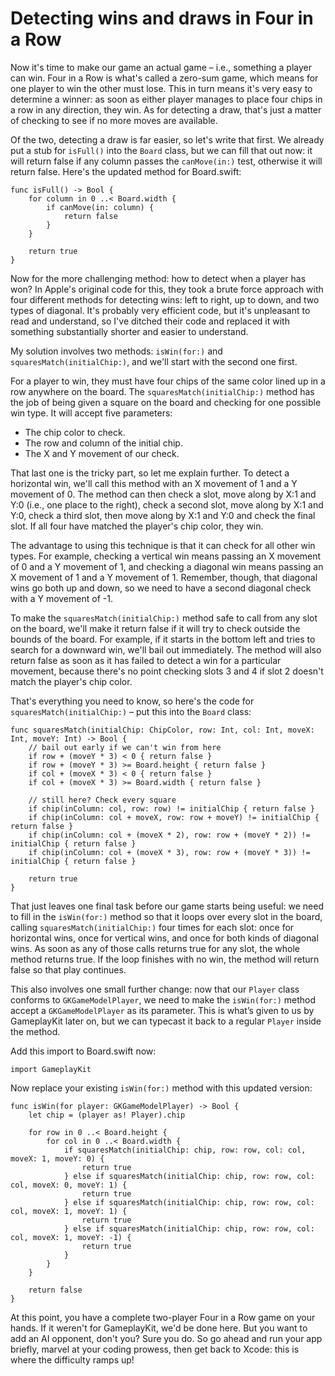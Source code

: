 # Detecting wins and draws in Four in a Row

Now it's time to make our game an actual game – i.e., something a player can win. Four in a Row is what's called a zero-sum game, which means for one player to win the other must lose. This in turn means it's very easy to determine a winner: as soon as either player manages to place four chips in a row in any direction, they win. As for detecting a draw, that's just a matter of checking to see if no more moves are available.

Of the two, detecting a draw is far easier, so let's write that first. We already put a stub for `isFull()` into the `Board` class, but we can fill that out now: it will return false if any column passes the `canMove(in:)` test, otherwise it will return false. Here's the updated method for Board.swift:

    func isFull() -> Bool {
        for column in 0 ..< Board.width {
            if canMove(in: column) {
                return false
            }
        }

        return true
    }

Now for the more challenging method: how to detect when a player has won? In Apple's original code for this, they took a brute force approach with four different methods for detecting wins: left to right, up to down, and two types of diagonal. It's probably very efficient code, but it's unpleasant to read and understand, so I've ditched their code and replaced it with something substantially shorter and easier to understand.

My solution involves two methods: `isWin(for:)` and `squaresMatch(initialChip:)`, and we'll start with the second one first.

For a player to win, they must have four chips of the same color lined up in a row anywhere on the board. The `squaresMatch(initialChip:)` method has the job of being given a square on the board and checking for one possible win type. It will accept five parameters:

- The chip color to check.
- The row and column of the initial chip.
- The X and Y movement of our check.

That last one is the tricky part, so let me explain further. To detect a horizontal win, we'll call this method with an X movement of 1 and a Y movement of 0. The method can then check a slot, move along by X:1 and Y:0 (i.e., one place to the right), check a second slot, move along by X:1 and Y:0, check a third slot, then move along by X:1 and Y:0 and check the final slot. If all four have matched the player's chip color, they win.

The advantage to using this technique is that it can check for all other win types. For example, checking a vertical win means passing an X movement of 0 and a Y movement of 1, and checking a diagonal win means passing an X movement of 1 and a Y movement of 1. Remember, though, that diagonal wins go both up and down, so we need to have a second diagonal check with a Y movement of -1.

To make the `squaresMatch(initialChip:)` method safe to call from any slot on the board, we'll make it return false if it will try to check outside the bounds of the board. For example, if it starts in the bottom left and tries to search for a downward win, we'll bail out immediately. The method will also return false as soon as it has failed to detect a win for a particular movement, because there's no point checking slots 3 and 4 if slot 2 doesn't match the player's chip color.

That's everything you need to know, so here's the code for `squaresMatch(initialChip:)` – put this into the `Board` class:

    func squaresMatch(initialChip: ChipColor, row: Int, col: Int, moveX: Int, moveY: Int) -> Bool {
        // bail out early if we can't win from here
        if row + (moveY * 3) < 0 { return false }
        if row + (moveY * 3) >= Board.height { return false }
        if col + (moveX * 3) < 0 { return false }
        if col + (moveX * 3) >= Board.width { return false }

        // still here? Check every square
        if chip(inColumn: col, row: row) != initialChip { return false }
        if chip(inColumn: col + moveX, row: row + moveY) != initialChip { return false }
        if chip(inColumn: col + (moveX * 2), row: row + (moveY * 2)) != initialChip { return false }
        if chip(inColumn: col + (moveX * 3), row: row + (moveY * 3)) != initialChip { return false }

        return true
    }

That just leaves one final task before our game starts being useful: we need to fill in the `isWin(for:)` method so that it loops over every slot in the board, calling `squaresMatch(initialChip:)` four times for each slot: once for horizontal wins, once for vertical wins, and once for both kinds of diagonal wins. As soon as any of those calls returns true for any slot, the whole method returns true. If the loop finishes with no win, the method will return false so that play continues.

This also involves one small further change: now that our `Player` class conforms to `GKGameModelPlayer`, we need to make the `isWin(for:)` method accept a `GKGameModelPlayer` as its parameter. This is what’s given to us by GameplayKit later on, but we can typecast it back to a regular `Player` inside the method.

Add this import to Board.swift now:

    import GameplayKit

Now replace your existing `isWin(for:)` method with this updated version:

    func isWin(for player: GKGameModelPlayer) -> Bool {
        let chip = (player as! Player).chip

        for row in 0 ..< Board.height {
            for col in 0 ..< Board.width {
                if squaresMatch(initialChip: chip, row: row, col: col, moveX: 1, moveY: 0) {
                    return true
                } else if squaresMatch(initialChip: chip, row: row, col: col, moveX: 0, moveY: 1) {
                    return true
                } else if squaresMatch(initialChip: chip, row: row, col: col, moveX: 1, moveY: 1) {
                    return true
                } else if squaresMatch(initialChip: chip, row: row, col: col, moveX: 1, moveY: -1) {
                    return true
                }
            }
        }

        return false
    }

At this point, you have a complete two-player Four in a Row game on your hands. If it weren't for GameplayKit, we'd be done here. But you want to add an AI opponent, don't you? Sure you do. So go ahead and run your app briefly, marvel at your coding prowess, then get back to Xcode: this is where the difficulty ramps up!
